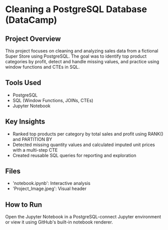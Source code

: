 # Cleaning a PostgreSQL Database (DataCamp)

## Project Overview
This project focuses on cleaning and analyzing sales data from a fictional Super Store using PostgreSQL. The goal was to identify top product categories by profit, detect and handle missing values, and practice using window functions and CTEs in SQL.

## Tools Used
- PostgreSQL
- SQL (Window Functions, JOINs, CTEs)
- Jupyter Notebook

## Key Insights
- Ranked top products per category by total sales and profit using RANK() and PARTITION BY
- Detected missing quantity values and calculated imputed unit prices with a multi-step CTE
- Created reusable SQL queries for reporting and exploration

## Files
- 'notebook.ipynb': Interactive analysis
- 'Project_Image.jpeg': Visual header

## How to Run
Open the Jupyter Notebook in a PostgreSQL-connect Jupyter environment or view it using GitHub's built-in notebook renderer.

